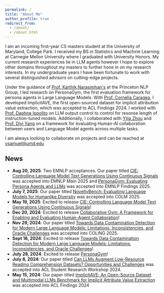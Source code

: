 ```yaml
---
permalink: /
title: "About Me"
author_profile: true
redirect_from: 
  - /about/
  - /about.html
---
```

I am an incoming first-year CS masters student at the University of Maryland, College Park. I received my BS in Statistics and Machine Learning at Carnegie Mellon University where I graduated with University Honors. My current research experiences lie in LLM agents however I hope to explore other domains throughout my masters to further hone in on my research interests. In my undergraduate years I have been fortunate to work with several distinguished advisors on cutting-edge projects.

Under the guidance of [Prof. Karthik Narasimhan's](https://karthikncode.github.io) at the Princeton NLP Group, I led research on PersonaGym, the first evaluation framework for persona agents in Large Language Models. With [Prof. Cornelia Caragea](https://www.cs.uic.edu/~cornelia/), I developed ImplicitAVE, the first open-sourced dataset for implicit attribution value extraction, which was accepted to ACL Findings 2024. I worked with [Prof. Daphne Ippolito](https://www.daphnei.com) on LLM output control to control for resonse length of instruction-tuned models. Additionally, I collaborated with [Yijia Zhou](https://cs.stanford.edu/~shaoyj/) and [Prof. Diyi Yang](https://cs.stanford.edu/~diyiy/) on a framework for evaluating Human-AI collaboration between users and Language Model agents across multiple tasks.

I am always looking to collaborate on projects and can be reached at [vsamuel@umd.edu](vsamuel@umd.edu)

## News

- **Aug 20, 2025**: Two EMNLP acceptances. Our paper titled [CIE: Controlling Language Model Text Generations Using Continuous Signals](https://arxiv.org/pdf/2505.13448) was accepted into EMNLP Main 2025 and [PersonaGym: Evaluating Persona Agents and LLMs](https://arxiv.org/pdf/2407.18416) was accepted into EMNLP Findings 2025.
- **July 7, 2025**: Our paper titled [NoveltyBench: Evaluating Language Models for Humanlike Diversity](https://arxiv.org/pdf/2504.05228) was accepted into COLM 2025.
- **May 19, 2025**: Excited to release [CIE: Controlling Language Model Text Generations Using Continuous Signals](https://arxiv.org/pdf/2505.13448)!
- **Dec 20, 2024**: Excited to release [Collaborative Gym: A Framework for Enabling and Evaluating
Human-Agent Collaboration](https://arxiv.org/pdf/2412.15701)!
- **Nov 29, 2024**: Our paper titled [Towards Data Contamination Detection for Modern Large Language Models: Limitations, Inconsistencies, and Oracle Challenges](https://arxiv.org/pdf/2409.09927v1) was accepted into COLING 2025.
- **Sept 18, 2024**: Excited to release [Towards Data Contamination Detection for Modern Large Language Models: Limitations, Inconsistencies, and Oracle Challenges](https://arxiv.org/pdf/2409.09927v1)!
- **July 28, 2024**: Excited to release [PersonaGym](https://personagym.com)!
- **July 8, 2024**: Our paper titled [Can LLMs Augment Low-Resource Reading Comprehension Datasets? Opportunities and Challenges](https://arxiv.org/abs/2309.12426) was accepted into ACL Student Research Workshop 2024.
- **May 15, 2024**: Our paper titled [ImplicitAVE: An Open-Source Dataset and Multimodal LLMs Benchmark for Implicit Attribute Value Extraction](https://arxiv.org/abs/2404.15592) was accepted into ACL Findings 2024 
